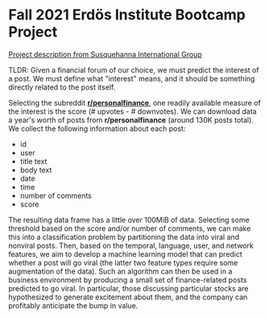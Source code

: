 # Fall 2021 Erdös Institute Bootcamp Project

[Project description from Susquehanna International Group](https://drive.google.com/file/d/1ykcpZqmNYM0kdiwBdGjKAsH6VgHvs5_o/view?usp=sharing)

TLDR: Given a financial forum of our choice, we must predict the interest of a post. We must define what "interest" means, and it should be something directly related to the post itself. 

Selecting the subreddit [**r/personalfinance**](https://www.reddit.com/r/personalfinance/), one readily available measure of the interest is the score (# upvotes - # downvotes). We can download data a year's worth of posts from **r/personalfinance** (around 130K posts total). We collect the following information about each post:

* id
* user
* title text
* body text
* date
* time
* number of comments
* score

The resulting data frame has a little over 100MiB of data. Selecting some threshold based on the score and/or number of comments, we can make this into a classification problem by partitioning the data into viral and nonviral posts. Then, based on the temporal, language, user, and network features, we aim to develop a machine learning model that can predict whether a post will go viral (the latter two feature types require some augmentation of the data). Such an algorithm can then be used in a business environment by producing a small set of finance-related posts predicted to go viral. In particular, those discussing particular stocks are hypothesized to generate excitement about them, and the company can profitably anticipate the bump in value.

